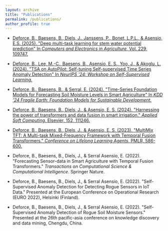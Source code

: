 ```yaml
---
layout: archive
title: "Publications"
permalink: /publications/
author_profile: true
---
```


- [Deforce, B., Baesens, B., Diels, J., Janssens, P., Bonet, L.P.L., & Asensio, E.S. (2025). "Deep multi-task learning for stem water potential prediction" In *Computers and Electronics in Agriculture*, Vol. 229, 109747.](https://www.sciencedirect.com/science/article/abs/pii/S0168169924011384)

- [Deforce, B., Lee, M.-C., Baesens, B., Asensio, E. S., Yoo, J., & Akoglu, L. (2024). "TSA on AutoPilot: Self-tuning Self-supervised Time Series Anomaly Detection" In *NeurIPS '24: Workshop on Self-Supervised Learning.*](https://openreview.net/forum?id=HmoNeNCmOj)

- [Deforce, B., Baesens, B., \& Serral, E. (2024). "Time-Series Foundation Models for Forecasting Soil Moisture Levels in Smart Agriculture" In *KDD '24 Fragile Earth: Foundation Models for Sustainable Development.*](https://openreview.net/forum?id=GZBGhi4JfE)

- [Deforce, B., Baesens, B., Diels, J., & Asensio, E. S. (2024). "Harnessing the power of transformers and data fusion in smart irrigation." *Applied Soft Computing*, Elsevier, 152, 111246.](https://doi.org/10.1016/j.asoc.2024.111246)

- [Deforce, B., Baesens, B., Diels, J., & Asensio, E. S. (2023). "MultiMix TFT: A Multi-task Mixed-Frequency Framework with Temporal Fusion Transformers." *Conference on Lifelong Learning Agents*, PMLR, 586-600.](https://proceedings.mlr.press/v232/deforce23a.html)

- Deforce, B., Baesens, B., Diels, J., & Serral Asensio, E. (2022). "Forecasting Sensor-data in Smart Agriculture with Temporal Fusion Transformers." *Transactions on Computational Science & Computational Intelligence*. Springer Nature.

- Deforce, B., Baesens, B., Diels, J., & Serral Asensio, E. (2022). "Self-Supervised Anomaly Detection for Detecting Rogue Sensors in IoT Data." Presented at the European Conference on Operational Research (EURO 2022), Helsinki (Finland).

- Deforce, B., Baesens, B., Diels, J., & Serral Asensio, E. (2022). "Self-Supervised Anomaly Detection of Rogue Soil Moisture Sensors." Presented at the 26th pacific-asia conference on knowledge discovery and data mining, Chengdu, China.
